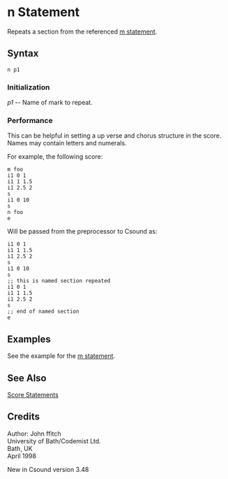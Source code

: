 <!--
id:n
category:
-->
# n Statement
Repeats a section from the referenced [m statement](../../scoregens/m).

## Syntax
``` csound-orc
n p1
```

### Initialization

_p1_ -- Name of mark to repeat.

### Performance

This can be helpful in setting a up verse and chorus structure in the score. Names may contain letters and numerals.

For example, the following score:

``` csound-sco
m foo
i1 0 1
i1 1 1.5
i1 2.5 2
s
i1 0 10
s
n foo
e
```

Will be passed from the preprocessor to Csound as:

``` csound-sco
i1 0 1
i1 1 1.5
i1 2.5 2
s
i1 0 10
s
;; this is named section repeated
i1 0 1
i1 1 1.5
i1 2.5 2
s
;; end of named section
e
```

## Examples

See the example for the [m statement](../../scoregens/m).

## See Also

[Score Statements](../../score/statemnt)

## Credits

Author: John ffitch<br>
University of Bath/Codemist Ltd.<br>
Bath, UK<br>
April 1998<br>

New in Csound version 3.48
